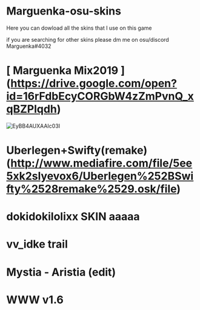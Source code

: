 # Marguenka-osu-skins
Here you can dowload all the skins that I use on this game

if you are searching for other skins please dm me on osu/discord Marguenka#4032

# [ Marguenka Mix2019 ] (https://drive.google.com/open?id=16rFdbEcyCORGbW4zZmPvnQ_xqBZPlqdh)
![EyBB4AUXAAIc03I](https://user-images.githubusercontent.com/84647661/125899318-af5f49e4-2650-4f55-9f56-a21a9370dad3.png)


# Uberlegen+Swifty(remake) (http://www.mediafire.com/file/5ee5xk2slyevox6/Uberlegen%252BSwifty%2528remake%2529.osk/file)


# dokidokilolixx SKIN aaaaa


# vv_idke trail


# Mystia - Aristia (edit)


# WWW v1.6
